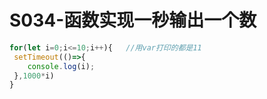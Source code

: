 # S034-函数实现一秒输出一个数
```js
for(let i=0;i<=10;i++){   //用var打印的都是11
 setTimeout(()=>{
    console.log(i);
 },1000*i)
}

```
